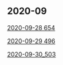 ## 2020-09

[2020-09-28 654](https://github.com/archer-shu/leetcode/blob/master/2020-09-28_654.md)

[2020-09-29 496](https://github.com/archer-shu/leetcode/blob/master/2020-09-29_496.md)

[2020-09-30_503](https://github.com/archer-shu/leetcode/blob/master/2020-09-30_503.md)
